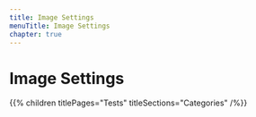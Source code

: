 ```yaml
---
title: Image Settings
menuTitle: Image Settings
chapter: true
---
```


# Image Settings

{{% children titlePages="Tests" titleSections="Categories" /%}}
